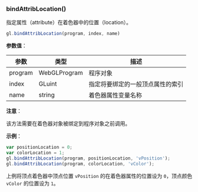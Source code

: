 ### bindAttribLocation()

指定属性（attribute）在着色器中的位置（location）。

```js
gl.bindAttribLocation(program, index, name)
```

**参数值**：

|参数|类型|描述|
|-|-|-|
|program|WebGLProgram|程序对象|
|index|GLuint|指定将要绑定的一般顶点属性的索引|
|name|string|着色器属性变量名称|

**注意**：

该方法需要在着色器对象被绑定到程序对象之前调用。

**示例**：

```js
var positionLocation = 0;
var colorLocation = 1;
gl.bindAttribLocation(program, positionLocation, 'vPosition');
gl.bindAttribLocation(program, colorLocation, 'vColor');
```

上例将顶点着色器中顶点位置 `vPosition` 的在着色器属性的位置设为 `0`，顶点颜色 `vColor` 的位置设为 `1`。
